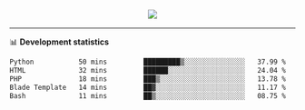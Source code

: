 <h3 align="center">
  <a href="https://github.com/hwalker928">
      <img src="https://github-profile-trophy.vercel.app/?username=hwalker928&no-bg=true&no-frame=true">
  </a>
</h3>


<hr>

📊 **Development statistics**

<!--START_SECTION:waka-->

```txt
Python           50 mins         █████████▒░░░░░░░░░░░░░░░   37.99 %
HTML             32 mins         ██████░░░░░░░░░░░░░░░░░░░   24.04 %
PHP              18 mins         ███▒░░░░░░░░░░░░░░░░░░░░░   13.78 %
Blade Template   14 mins         ██▓░░░░░░░░░░░░░░░░░░░░░░   11.17 %
Bash             11 mins         ██▒░░░░░░░░░░░░░░░░░░░░░░   08.75 %
```

<!--END_SECTION:waka-->
